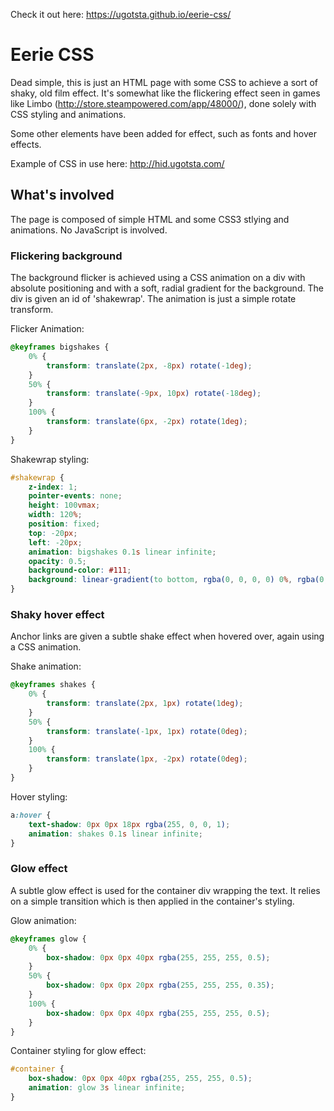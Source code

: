 Check it out here: https://ugotsta.github.io/eerie-css/

# Eerie CSS

Dead simple, this is just an HTML page with some CSS to achieve a sort of shaky, old film effect. It's somewhat like the flickering effect seen in games like Limbo (http://store.steampowered.com/app/48000/), done solely with CSS styling and animations.

Some other elements have been added for effect, such as fonts and hover effects.

Example of CSS in use here:
http://hid.ugotsta.com/

## What's involved

The page is composed of simple HTML and some CSS3 stlying and animations. No JavaScript is involved.

### Flickering background

The background flicker is achieved using a CSS animation on a div with absolute positioning and with a soft, radial gradient for the background. The div is given an id of 'shakewrap'. The animation is just a simple rotate transform.

Flicker Animation:
```css
@keyframes bigshakes {
    0% {
        transform: translate(2px, -8px) rotate(-1deg);
    }
    50% {
        transform: translate(-9px, 10px) rotate(-18deg);
    }
    100% {
        transform: translate(6px, -2px) rotate(1deg);
    }
}
```

Shakewrap styling:
```css
#shakewrap {
    z-index: 1;
    pointer-events: none;
    height: 100vmax;
    width: 120%;
    position: fixed;
    top: -20px;
    left: -20px;
    animation: bigshakes 0.1s linear infinite;
    opacity: 0.5;
    background-color: #111;
    background: linear-gradient(to bottom, rgba(0, 0, 0, 0) 0%, rgba(0, 0, 0, 1) 65%, rgba(0, 0, 0, 1) 100%);
}
```

### Shaky hover effect

Anchor links are given a subtle shake effect when hovered over, again using a CSS animation.

Shake animation:
```css
@keyframes shakes {
    0% {
        transform: translate(2px, 1px) rotate(1deg);
    }
    50% {
        transform: translate(-1px, 1px) rotate(0deg);
    }
    100% {
        transform: translate(1px, -2px) rotate(0deg);
    }
}
```

Hover styling:
```css
a:hover {
    text-shadow: 0px 0px 18px rgba(255, 0, 0, 1);
    animation: shakes 0.1s linear infinite;
}
```

### Glow effect

A subtle glow effect is used for the container div wrapping the text. It relies on a simple transition which is then applied in the container's styling.

Glow animation:
```css
@keyframes glow {
    0% {
        box-shadow: 0px 0px 40px rgba(255, 255, 255, 0.5);
    }
    50% {
        box-shadow: 0px 0px 20px rgba(255, 255, 255, 0.35);
    }
    100% {
        box-shadow: 0px 0px 40px rgba(255, 255, 255, 0.5);
    }
}
```

Container styling for glow effect:
```css
#container {
    box-shadow: 0px 0px 40px rgba(255, 255, 255, 0.5);
    animation: glow 3s linear infinite;
}
```
